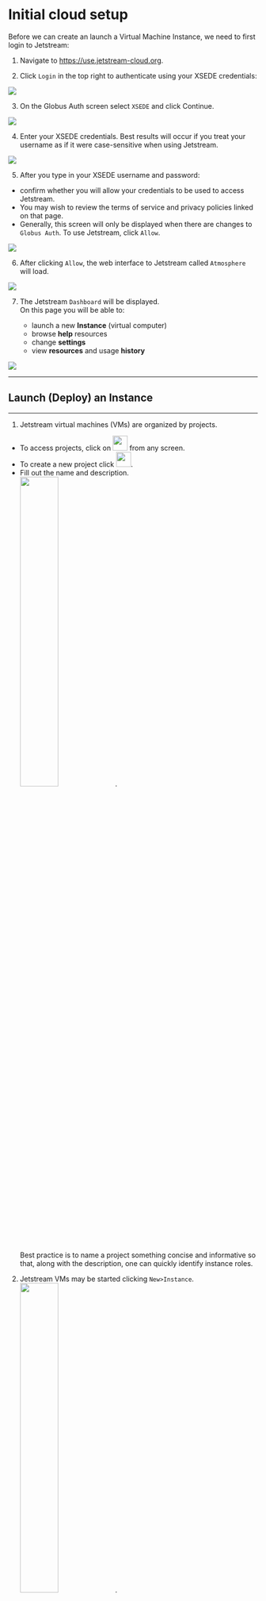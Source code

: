 # Initial cloud setup
Before we can create an launch a Virtual Machine Instance, we need to first login to Jetstream:

1. Navigate to <https://use.jetstream-cloud.org>.

2. Click `Login` in the top right to authenticate using your XSEDE credentials:
<img src="../../resources/login.webp" align="center">

3. On the Globus Auth screen select `XSEDE` and click Continue.
<img src="../../resources/globus.webp" align="center">

4. Enter your XSEDE credentials. Best results will occur if you treat your username as if it were case-sensitive when using Jetstream. <br>
<img src="../../resources/xsedecred.webp">


5. After you type in your XSEDE username and password:
 * confirm whether you will allow your credentials to be used to access Jetstream.
 * You may wish to review the terms of service and privacy policies linked on that page.
 * Generally, this screen will only be displayed when there are changes to `Globus Auth`.  To use Jetstream, click `Allow`.
<img src="../../resources/webapp.webp">


6. After clicking `Allow`, the web interface to Jetstream called `Atmosphere` will load.
<img src="../../resources/atmo-loading.png">

7. The Jetstream `Dashboard` will be displayed. <br>On this page you will be able to:

     * launch a new **Instance** (virtual computer)
     * browse **help** resources
     * change **settings**
     * view **resources** and usage **history**
<img src="../../resources/atmo-dashboard.png">

---
## Launch (Deploy) an Instance
---

1. Jetstream virtual machines (VMs) are organized by projects.
 * To access projects, click on <img src="../../resources/atmo-projects-button.png" height=30> from any screen.
 * To create a new project click <img src="../../resources/atmo-create-proj-button.png" height=30>.
 * Fill out the name and description. <br><img src="../../resources/atmo-create-project.png" width="40%">.<br> Best practice is to name a project something concise and informative so that, along with the description, one can quickly identify instance roles.

2. Jetstream VMs may be started clicking `New>Instance`. <br> <img src="../../resources/atmo-new-item.png" width="40%">.
 * This shows a catalog of `Images`: _Instances whose configurations have been saved as template from which to launch identical Instances_.
 * On the list of images page, scroll through the the list of images or enter an image name, tag or description in the search box. For instance, to locate images named or tagged with “Docker”, enter that text in the search bar. The search is not case sensitive.  
  <img src="../../resources/atmo-image-select.png" width="50%">.
  * `Featured` (system maintained) and `Public` images are shown. `Featured` images are recommended as these have been tested by Jetstream staff.


3.  Selecting an image will show the `Launch an Instance / Basic Options` screen:
<img src="../../resources/atmo-instance-launch.png" width="80%">

    * Enter a **name** for the instance
    * Select the image **version** if there are multiple versions available
    * Select or change the **project** to hold this instance.
    * Indicate the **allocation** source. <br>Allocations govern how much compute resources are available. These can be change on the fly.
    * Choose the **provider** to run on, Indiana or TACC.<br>Currently Jetstream has two partially independent clouds.<br>Some resources, like storage **Volumes**, are accessible only **within** the same provider.
    * Choose the **instance size**. <br>This indicates the vCPUs, memory, and disk size for the VM. See the [Virtual Machine Sizes table](https://wiki.jetstream-cloud.org/Virtual+Machine+Sizes+and+Configurations) to show the available options and the SUs consumed per hour.<br><img src="../../resources/atmo-VM-size.png" width="60%">
    * Check projected resource usage: **Allocation Used** and **Resources Instance will Use**.
    * Click `Launch Instance` to start the initialization and build of the instance.


4. When the instance is finished building and deploying, you'll see the label changes to *Status* "<font style="color:Green;">● </font> **Active**" and shows the IP Address: <br> <img src="https://iujetstream.atlassian.net/wiki/download/thumbnails/17465484/active.jpg?version=1&modificationDate=1457464079048&cacheVersion=1&api=v2&width=808&height=188">

5. Click on the Instance name to see the characteristics of the Instance as well a various [management actions](https://wiki.jetstream-cloud.org/Instance+management+actions) that can be taken.
 + **Image**: create a new Image from this Instance)
 + **Suspend**: put the Instance to "sleep"
 + **Shelve**: shutdown and store the Instance
 + **Stop**: shutdown the Instance but do not store
 + **Reboot**: restart the instance
 + **Redeploy**: renew the cloud and IP status of the instance
 + **DELETE**: remove the Instance
 + **Open Web Shell**: Open a terminal window (command line) to the Instance
 + **Open Web Desktop**: Open a VNC Desktop to the Instances

 Note: avoid `Old WebShell` or `Old WebDesktop` as these are deprecated and going away soon.

### Using WebShell to Access Your Instance
WebShell (based on Guacamole) provides a web-based alternative to terminal command line software for rapid access or for those times when you installing a terminal is not an option.

 * click on `Open Web Shell` to open a new browser tab/window.<br><img src="https://iujetstream.atlassian.net/wiki/download/thumbnails/141525076/Webshell_1.png?version=1&modificationDate=1510085431526&cacheVersion=1&api=v2&width=700&height=295">
 * You will automatically be logged in to an account that uses your `XSEDE` credentials **without** having to enter your password.
 * Note: Only one webshell is available per browser unless `INCOGNITO` mode is used.

 #### Because `web shell` is browser-based, Copy and Paste functions require extra steps.

 * Type `Shift-Ctrl-Alt` (Win) or `Shift-Ctrl-Opt` (Mac) to bring up the `copy-paste clipboard` pane
 * paste text in the clipboard
 * `Shift-Ctrl-Alt` to close the clipboard
 * Text in the clipboard may be pasted now with `Shift-Ctrl-V` or `right-clicking`
 * Alternatively, selecting text in the `WebShell` automatically places it in the Clipboard where it may be cut or pasted normally.
 <img src="https://iujetstream.atlassian.net/wiki/download/thumbnails/141525076/Webshell_copy_paste.png?version=1&modificationDate=1510086328092&cacheVersion=1&api=v2&width=600&height=738">

### Using Terminal Software to SSH Into Your Instance
Unlike `WebShell`, terminal software needs two additional pieces of information:

 1. The IP Address of your instance: <br> <img src="../../resources/IP_address.png" width="800" height="380"><br>

 2. The SSH Keys of the machine from which you're connecting

##### Setup SSH Keys
SSH public keys must be added to your Atmosphere settings:
1. To add your ssh key(s) to Jetstream, click on your `<username>` in the upper right hand corner and then click `Settings`.

    <img src="https://iujetstream.atlassian.net/wiki/download/thumbnails/17465474/Picture7.jpg?version=1&modificationDate=1457462028632&cacheVersion=1&api=v2&width=596&height=400" height="400">


2.  On the `Settings` screen, under `Advanced`, click `Show More`, to expand the section for adding your SSH key.  Click the blue/green plus sign to actually add your key.

    <img src="https://iujetstream.atlassian.net/wiki/download/thumbnails/17465474/Picture8.jpg?version=1&modificationDate=1457462028835&cacheVersion=1&api=v2&width=600&height=400" height="400">



3. On the next screen give the key a descriptive name (e.g. Smith_laptop) and then paste the contents of your PUBLIC ssh key into the dialog box.<br>
<img src="../../resources/atmo-add-ssh-key.png" width=50%><br>
 * In Linux and MacOS you can find your originating Public SSH key via:
 ```
 cat ~/.ssh/id_rsa.pub
 ```

4. After you have pasted in your SSH key, click `Confirm`.  You will then be back at the Settings screen with your key shown in the SSH Configuration section.

5. **You must redeploy or reboot** an instance WHENEVER adding or updating your SSH public-keys in order to have those keys added to the instance.


#### Terminal Software:
#### MacOS X & Unix/Linux Terminal
* **Mac OS X**: open a terminal window (from Finder, go to Applications, click Utilities, and then double-click Terminal) or type ⌘-space to get Spotlight and type `terminal` and select `Terminal.app`.
* **Linux**: there are many terminal options, including xterm, konsole, or gnome-terminal.
* In the terminal window, enter the following command, using your XSEDE username and the instance IP address:
```
ssh <your_xsede_username>@<instance_ip_address>
```

Press `<Enter>`.
A successful login will look similar to the following:

<img src="../../resources/ssh.jpg">

#### Windows Terminal using PuTTY
PuTTY is an SSH client for Windows.  It operates a bit differently than Terminal to make the initial SSH connection. For a useful guide to using PuTTY, see [PuTTY – Remote Terminal and SSH Connectivity](https://support.suso.com/supki/SSH_Tutorial_for_Windows).

1. Download the PuTTY application.
2. Launch PuTTY.
3. The first time PuTTY is used for login, add your private key.
  * Single click the "Default Settings" session to save your private key for all future sessions.
  * Click on the + symbol next to the 'SSH' category on the left hand side.
  * Click on the 'Auth' category to bring up the PuTTY Configuration screen (see screenshot below).
  * The key is set down at the bottom under 'Private key file for authentication'. Click on the Browse button next to the 'Private key file for authentication' field and locate your private key file on the file system. Select the file and press 'Ok'. (It is probably in your My Documents folder. )
  * Click the 'Session' category from the left hand side.
  * Make sure "Default Settings" is still selected.
  * Click Save.

Enter the IP address, either copied from your My Instances list or from the confirmation email, and click Connect.
Enter your XSEDE username when prompted for a login name and click Enter.

<img src="../../resources/Putty-config-sshauth.png">

---

### ___Storage Volumes___
**Volumes** are small virtual filesystems that may be attached to running/actice Instances.
Files/data saved to a **Volume** are maintained across successive attachment/detachment actions and can be moved between Instances.

#### Creating a Volume
A Volume must be created before it can be attached to an active Instance.

From the Jetstream Atmosphere `Dashboard`:
 * Click on `Projects`
 * Select your Project
 * Click `New>Volume`<br><img src="../../resources/atmo-new-item.png" width="30%">
 * A window will pop up in which you can:<br><img src="../../resources/atmo-create-vol.png" width="40%">
  * **Name** the Volume relative to the contents
  * Enter the desired **volume size** <br>(subject to your allocation limits)
  * Select the **Provider** on which the Volume will reside. <br>Note: ___Volumes can only be attached to Instances on the same provider___.

After creation, the volume will appear in your list of available volumes:
<img src="../../resources/atmo-vol-list.png" width="80%">

#### Attaching a Volume
After creation a volume can be attached to an Instance on the same provider.
 * Click on the Volume **name**
 * On the next page under `Actions`, click `Attach`<br><img src="../../resources/atmo-attach-vol.png" width="40%">
 * You can select any **active** Instance in the same provider<br><img src="../../resources/atmo-vol-attached.png" width="80%">
 * The Volume will be automatically mounted on the selected Instance with a device and directing name corresponding alphabetically to the order of attachment.
  * e.g. the first volume attached volume will be the second device, so will be mounted as `/dev/sdb` in directory `/vol_b`.
  ```
[USER@js-169-6 ~]$ df -kh
Filesystem      Size  Used Avail Use% Mounted on
/dev/sda1        59G  3.0G   54G   6% /
tmpfs           7.8G  148K  7.8G   1% /dev/shm
/dev/sdb        9.9G  151M  9.2G   2% /vol_b
  ```

  #### Detaching a Volume
  Volumes can only be detached from `ACTIVE` Instances but any files/data currently stored on the Volume will be maintained.

  To detach a Volume:
  * Select a desired `Dashboard> Project> Volume`
  * Click <img src="https://iujetstream.atlassian.net/wiki/download/attachments/33259529/image2016-5-19%2014:34:29.png?version=1&modificationDate=1463686456918&cacheVersion=1&api=v2" width="20%"> in `Actions` menu
  * Volumes will not successfully detach if they are in-use.
    * From the command-line you can try <br>`fuser -km /<volume>` <br>to kill any processes using a volume


---

### Atmosphere Command Line Utilities

Jetstream has a command-line alternative to the Atmosphere web-interface, called `atmo`. `atmo` provides the same control of Instances and Volumes that the web-interface does.

#### Installation:
`atmo` can be installed into any Linux/MacOS environment using:

```
pip install --user atmospher-cli
```
Two specific environment variables allow one to point `atmo` at your account on Jetstream. We recommend you add these to your `.bashrc` file in your `$HOME` directory:
```
export ATMO_BASE_URL="https://use.jetstream-cloud.org"
export ATMO_AUTH_TOKEN="fff28djdFAKETOKENfff28djdFAKETOKENfff28djd"
```

#### Token:
To get a Personal Access Token:

* Browse to your web `Dashboard`
* Access your `Login> Settings` in the top right <br><img src="https://iujetstream.atlassian.net/wiki/download/thumbnails/641794049/image2018-11-29_16-33-38.png?version=1&modificationDate=1543530820006&cacheVersion=1&api=v2&width=100&height=100">
* Click on `Show More` under `Advance`.
* Scroll down to `Persona Access Tokens` and Click on the `+` button
* Give your token a name and click on "Create Token"<br><img src="https://iujetstream.atlassian.net/wiki/download/thumbnails/641794049/image2018-11-29_16-37-56.png?version=1&modificationDate=1543531078190&cacheVersion=1&api=v2&width=255&height=150">
* Save this Token by clicking on the "Copy" button and pasting it somewhere you can recover it.<br>
___THIS IS YOUR ONLY CHANCE TO SAVE THIS TOKEN.
YOU WILL HAVE TO DELETE THE TOKEN AND START OVER IF YOU DO NOT SAVE IT.___
* Replace this token in the ATMO_AUTH_TOKEN line in your `.bashrc` as as previously mentioned.

#### `atmo` Usage:
In your terminal type:
```
prompt> atmo --help
usage: atmo [--version] [-v | -q] [--log-file LOG_FILE] [-h] [--debug]
            [--atmo-base-url <atmosphere-base-url>]
            [--atmo-auth-token <atmosphere-auth-token>]
            [--atmo-api-server-timeout <atmosphere-api-server-timeout>]

           Atmosphere CLI

           optional arguments:
             --version             show program's version number and exit
             -v, --verbose         Increase verbosity of output. Can be repeated.
             -q, --quiet           Suppress output except warnings and errors.
             --log-file LOG_FILE   Specify a file to log output. Disabled by default.
             -h, --help            Show help message and exit.
             --debug               Show tracebacks on errors.
             --atmo-base-url <atmosphere-base-url>
                                   Base URL for the Atmosphere API (Env: ATMO_BASE_URL)
             --atmo-auth-token <atmosphere-auth-token>
                                   Token used to authenticate with the Atmosphere API
                                   (Env: ATMO_AUTH_TOKEN)
             --atmo-api-server-timeout <atmosphere-api-server-timeout>
                                   Server timeout (in seconds) when accessing Atmosphere
                                   API (Env: ATMO_API_SERVER_TIMEOUT)

           Commands:
             allocation source list  List allocation sources for a user.
             allocation source show  Show details for an allocation source.
             complete       print bash completion command (cliff)
             group list     List groups for a user.
             group show     Show details for a group.
             help           print detailed help for another command (cliff)
             identity list  List user identities managed by Atmosphere.
             identity show  Show details for a user identity.
             image list     List images for user.
             image search   Search images for user.
             image show     Show details for an image.
             image version list  List image versions for an image.
             image version show  Show details for an image version.
             instance actions  Show available actions for an instance.
             instance attach  Attach a volume to an instance.
             instance create  Create an instance.
             instance delete  Delete an instance.
             instance detach  Detach a volume from an instance.
             instance history  List history for instance.
             instance list  List instances for user.
             instance reboot  Reboot an instance.
             instance redeploy  Redeploy to an instance.
             instance resume  Resume an instance.
             instance shelve  Shelve an instance.
             instance show  Show details for an instance.
             instance start  Start an instance.
             instance stop  Stop an instance.
             instance suspend  Suspend an instance.
             instance unshelve  Unshelve an instance.
             maintenance record list  List maintenance records for Atmosphere.
             maintenance record show  Show details for a maintenance record.
             project create  Create a project.
             project list   List projects for a user.
             project show   Show details for a project.
             provider list  List cloud providers managed by Atmosphere.
             provider show  Show details for a cloud provider.
             size list      List sizes (instance configurations) for cloud provider.
             size show      Show details for a size (instance configuration).
             version        Show Atmosphere API version.
             volume create  Create a volume.
             volume delete  Delete a volume.
             volume list    List volumes for a user.
             volume show    Show details for a volume.
```

Try:
* Get a list of providers:

```
prompt> atmo provider list
+----+--------------------------------------+--------------------------------+-----------+----------------+--------+--------+------------+
| id | uuid                                 | name                           | type      | virtualization | public | active | start_date |
+----+--------------------------------------+--------------------------------+-----------+----------------+--------+--------+------------+
|  4 | f906a5ee-34a8-499a-9185-a35feb3d6f01 | Jetstream - Indiana University | OpenStack | KVM            | True   | True   | 2016-01-28 |
|  5 | 3ff65aa8-505b-48c3-aef1-aa0ada14c756 | Jetstream - TACC               | OpenStack | KVM            | True   | True   | 2016-02-16 |
+----+--------------------------------------+--------------------------------+-----------+----------------+--------+--------+------------+
```

* Get a list of Instances:

```
prompt> atmo provider list
+--------------------+--------------------+---------+----------+----------------+-----------+----------------------+---------------+------------+
| uuid               | name               | status  | activity | ip_address     | size      | provider             | project       | launched   |
+--------------------+--------------------+---------+----------+----------------+-----------+----------------------+---------------+------------+
| 690c98d0-674e-     | Train199-U18-Docke | active  |          | 149.165.156.92 | m1.tiny   | Jetstream - Indiana  | First_Project | 2019-07-22 |
| 4c7b-b6aa-         | r                  |         |          |                |           | University           |               |            |
| 20318568e90c       |                    |         |          |                |           |                      |               |            |
+--------------------+--------------------+---------+----------+----------------+-----------+----------------------+---------------+------------+
```

* Get details about an Instance:

```
prompt> atmo instance show 690c98d0-674e-4c7b-b6aa-20318568e90c
+-------------------+--------------------------------------+
| Field             | Value                                |
+-------------------+--------------------------------------+
| id                | 33652                                |
| uuid              | 690c98d0-674e-4c7b-b6aa-20318568e90c |
| name              | Train199-U18-Docker                  |
| username          | train199                             |
| identity          | Username: train199, Project:train199 |
| project           | First_Project                        |
| allocation_source | TG-CDA170005                         |
| compute_allowed   | 150000                               |
| compute_used      | 104243.322                           |
| global_burn_rate  | 4.5                                  |
| user_compute_used | 801.51                               |
| user_burn_rate    | 3.5                                  |
| image_id          | 717                                  |
| image_version     | 1.22                                 |
| image_usage       | 104243.322                           |
| launched          | 2019-07-22                           |
| image_size        | m1.tiny                              |
| image_cpu         | 1                                    |
| image_mem         | 2048                                 |
| image_disk        | 8                                    |
| status            | active                               |
| activity          |                                      |
| ip_address        | 149.165.156.92                       |
| provider          | Jetstream - Indiana University       |
| web_desktop       | True                                 |
| shell             | False                                |
| vnc               | True                                 |
+-------------------+--------------------------------------+
```

<br>

---

<br>

Next: [Building Containers](../docker_containers/docker_containers.md) | Top: [Course Overview](../../index.md)
